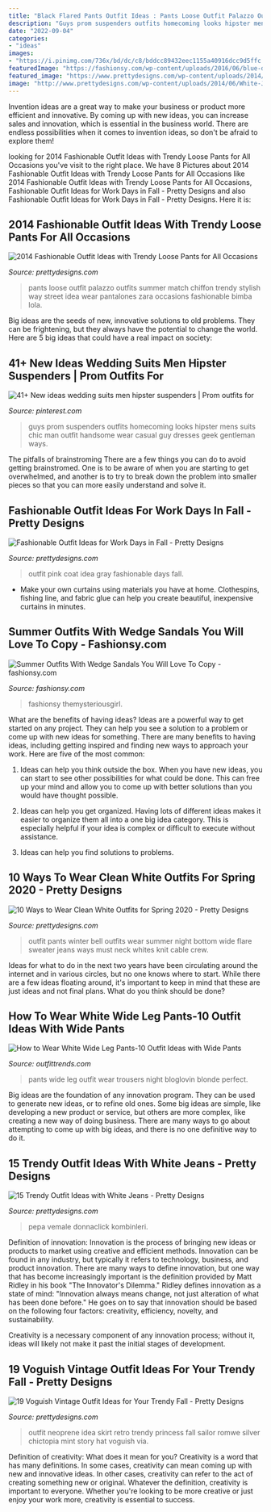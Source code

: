 ```yaml
---
title: "Black Flared Pants Outfit Ideas : Pants Loose Outfit Palazzo Outfits Summer Match Chiffon Trendy Stylish Way Street Idea Wear Pantalones Zara Occasions Fashionable Bimba Lola"
description: "Guys prom suspenders outfits homecoming looks hipster mens suits chic man outfit handsome wear casual guy dresses geek gentleman ways"
date: "2022-09-04"
categories:
- "ideas"
images:
- "https://i.pinimg.com/736x/bd/dc/c8/bddcc89432eec1155a40916dcc9d5ffc.jpg"
featuredImage: "https://fashionsy.com/wp-content/uploads/2016/06/blue-dress-1.jpg"
featured_image: "https://www.prettydesigns.com/wp-content/uploads/2014/09/Vintage-Outfit-Idea-for-Women.jpg"
image: "http://www.prettydesigns.com/wp-content/uploads/2014/06/White-Jeans-Outfit-Idea-with-Plaid-Blouse.jpg"
---
```



Invention ideas are a great way to make your business or product more efficient and innovative. By coming up with new ideas, you can increase sales and innovation, which is essential in the business world. There are endless possibilities when it comes to invention ideas, so don't be afraid to explore them!

	

		
looking for 2014 Fashionable Outfit Ideas with Trendy Loose Pants for All Occasions you've visit to the right place. We have 8 Pictures about 2014 Fashionable Outfit Ideas with Trendy Loose Pants for All Occasions like 2014 Fashionable Outfit Ideas with Trendy Loose Pants for All Occasions, Fashionable Outfit Ideas for Work Days in Fall - Pretty Designs and also Fashionable Outfit Ideas for Work Days in Fall - Pretty Designs. Here it is:
		
    
## 2014 Fashionable Outfit Ideas With Trendy Loose Pants For All Occasions

<img loading=lazy src="http://www.prettydesigns.com/wp-content/uploads/2014/05/Chiffon-Loose-Pants-Outfit-Idea-for-Summer.jpg" onerror="this.onerror=null;this.src='https://tse4.mm.bing.net/th?id=OIP.Tjm4UucYqwYjtpahez0UqQHaK1&amp;pid=15.1';" alt="2014 Fashionable Outfit Ideas with Trendy Loose Pants for All Occasions">

_Source: prettydesigns.com_

>pants loose outfit palazzo outfits summer match chiffon trendy stylish way street idea wear pantalones zara occasions fashionable bimba lola. 

	

Big ideas are the seeds of new, innovative solutions to old problems. They can be frightening, but they always have the potential to change the world. Here are 5 big ideas that could have a real impact on society:

    
## 41+ New Ideas Wedding Suits Men Hipster Suspenders | Prom Outfits For

<img loading=lazy src="https://i.pinimg.com/736x/bd/dc/c8/bddcc89432eec1155a40916dcc9d5ffc.jpg" onerror="this.onerror=null;this.src='https://tse2.mm.bing.net/th?id=OIP.QboVEUL3M6UMfzM0C50HDQAAAA&amp;pid=15.1';" alt="41+ New ideas wedding suits men hipster suspenders | Prom outfits for">

_Source: pinterest.com_

>guys prom suspenders outfits homecoming looks hipster mens suits chic man outfit handsome wear casual guy dresses geek gentleman ways. 

	

The pitfalls of brainstroming
There are a few things you can do to avoid getting brainstromed. One is to be aware of when you are starting to get overwhelmed, and another is to try to break down the problem into smaller pieces so that you can more easily understand and solve it.

    
## Fashionable Outfit Ideas For Work Days In Fall - Pretty Designs

<img loading=lazy src="https://www.prettydesigns.com/wp-content/uploads/2014/07/Pink-Outfit-Idea-with-Gray-Coat.jpg" onerror="this.onerror=null;this.src='https://tse3.mm.bing.net/th?id=OIP.HbAJ03w8N2vUvzgcdkTXDQHaK3&amp;pid=15.1';" alt="Fashionable Outfit Ideas for Work Days in Fall - Pretty Designs">

_Source: prettydesigns.com_

>outfit pink coat idea gray fashionable days fall. 

	

- Make your own curtains using materials you have at home. Clothespins, fishing line, and fabric glue can help you create beautiful, inexpensive curtains in minutes.

    
## Summer Outfits With Wedge Sandals You Will Love To Copy - Fashionsy.com

<img loading=lazy src="https://fashionsy.com/wp-content/uploads/2016/06/blue-dress-1.jpg" onerror="this.onerror=null;this.src='https://tse3.mm.bing.net/th?id=OIP.pEaXBJ13kz0KkcdIlQNJ1gHaLH&amp;pid=15.1';" alt="Summer Outfits With Wedge Sandals You Will Love To Copy - fashionsy.com">

_Source: fashionsy.com_

>fashionsy themysteriousgirl. 

	

What are the benefits of having ideas?
Ideas are a powerful way to get started on any project. They can help you see a solution to a problem or come up with new ideas for something. There are many benefits to having ideas, including getting inspired and finding new ways to approach your work. Here are five of the most common: 
1. Ideas can help you think outside the box. When you have new ideas, you can start to see other possibilities for what could be done. This can free up your mind and allow you to come up with better solutions than you would have thought possible. 

2. Ideas can help you get organized. Having lots of different ideas makes it easier to organize them all into a one big idea category. This is especially helpful if your idea is complex or difficult to execute without assistance. 

3. Ideas can help you find solutions to problems.

    
## 10 Ways To Wear Clean White Outfits For Spring 2020 - Pretty Designs

<img loading=lazy src="http://www.prettydesigns.com/wp-content/uploads/2014/01/White-Outfit-crew-neck-white-sweater-with-white-pants.jpg" onerror="this.onerror=null;this.src='https://tse2.mm.bing.net/th?id=OIP.v52ZsuvITwNrb6l-NHHcdQHaLG&amp;pid=15.1';" alt="10 Ways to Wear Clean White Outfits for Spring 2020 - Pretty Designs">

_Source: prettydesigns.com_

>outfit pants winter bell outfits wear summer night bottom wide flare sweater jeans ways must neck whites knit cable crew. 

	

Ideas for what to do in the next two years have been circulating around the internet and in various circles, but no one knows where to start. While there are a few ideas floating around, it's important to keep in mind that these are just ideas and not final plans. What do you think should be done?

    
## How To Wear White Wide Leg Pants-10 Outfit Ideas With Wide Pants

<img loading=lazy src="https://www.outfittrends.com/wp-content/uploads/2016/08/white-wide-leg-pants-with-black-top.jpg" onerror="this.onerror=null;this.src='https://tse4.mm.bing.net/th?id=OIP.8GR9yrIPgvgkCOSWeEycdgHaLH&amp;pid=15.1';" alt="How to Wear White Wide Leg Pants-10 Outfit Ideas with Wide Pants">

_Source: outfittrends.com_

>pants wide leg outfit wear trousers night bloglovin blonde perfect. 

	

Big ideas are the foundation of any innovation program. They can be used to generate new ideas, or to refine old ones. Some big ideas are simple, like developing a new product or service, but others are more complex, like creating a new way of doing business. There are many ways to go about attempting to come up with big ideas, and there is no one definitive way to do it.

    
## 15 Trendy Outfit Ideas With White Jeans - Pretty Designs

<img loading=lazy src="http://www.prettydesigns.com/wp-content/uploads/2014/06/White-Jeans-Outfit-Idea-with-Plaid-Blouse.jpg" onerror="this.onerror=null;this.src='https://tse1.mm.bing.net/th?id=OIP.b_5ACRFrs47ahJ_A3HeFdgHaLG&amp;pid=15.1';" alt="15 Trendy Outfit Ideas with White Jeans - Pretty Designs">

_Source: prettydesigns.com_

>pepa vemale donnaclick kombinleri. 

	

Definition of innovation:
Innovation is the process of bringing new ideas or products to market using creative and efficient methods. Innovation can be found in any industry, but typically it refers to technology, business, and product innovation.
There are many ways to define innovation, but one way that has become increasingly important is the definition provided by Matt Ridley in his book "The Innovator's Dilemma." Ridley defines innovation as a state of mind: "Innovation always means change, not just alteration of what has been done before." He goes on to say that innovation should be based on the following four factors: creativity, efficiency, novelty, and sustainability.

Creativity is a necessary component of any innovation process; without it, ideas will likely not make it past the initial stages of development.

    
## 19 Voguish Vintage Outfit Ideas For Your Trendy Fall - Pretty Designs

<img loading=lazy src="https://www.prettydesigns.com/wp-content/uploads/2014/09/Vintage-Outfit-Idea-for-Women.jpg" onerror="this.onerror=null;this.src='https://tse1.mm.bing.net/th?id=OIP.NsIKzqKLQnGmeXRaqmXOQwHaK5&amp;pid=15.1';" alt="19 Voguish Vintage Outfit Ideas for Your Trendy Fall - Pretty Designs">

_Source: prettydesigns.com_

>outfit neoprene idea skirt retro trendy princess fall sailor romwe silver chictopia mint story hat voguish via. 

	

Definition of creativity: What does it mean for you?
Creativity is a word that has many definitions. In some cases, creativity can mean coming up with new and innovative ideas. In other cases, creativity can refer to the act of creating something new or original. Whatever the definition, creativity is important to everyone. Whether you're looking to be more creative or just enjoy your work more, creativity is essential to success.

